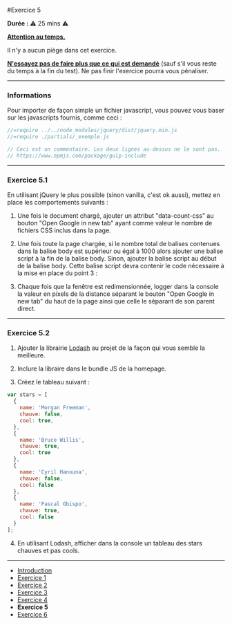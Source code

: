 #Exercice 5

**Durée :** :warning: 25 mins :warning:

<ins>**Attention au temps.**</ins>

Il n'y a aucun piège dans cet exercice.

<ins>**N'essayez pas de faire plus que ce qui est demandé**</ins> (sauf s'il vous reste du temps à la fin du test). Ne pas finir l'exercice pourra vous pénaliser.

---

### Informations

Pour importer de façon simple un fichier javascript, vous pouvez vous baser sur les javascripts fournis, comme ceci : 

```javascript
//=require ../../node_modules/jquery/dist/jquery.min.js
//=require ./partials/_exemple.js

// Ceci est un commentaire. Les deux lignes au-dessus ne le sont pas.
// https://www.npmjs.com/package/gulp-include
```

---

### Exercice 5.1

En utilisant jQuery le plus possible (sinon vanilla, c'est ok aussi), mettez en place les comportements suivants : 

1. Une fois le document chargé, ajouter un attribut "data-count-css" au bouton "Open Google in new tab" ayant comme valeur le nombre de fichiers CSS inclus dans la page.
  
2. Une fois toute la page chargée, si le nombre total de balises contenues dans la balise body est supérieur ou égal à 1000 alors ajouter une balise script à la fin de la balise body. Sinon, ajouter la balise script au début de la balise body. Cette balise script devra contenir le code nécessaire à la mise en place du point 3 :

2. Chaque fois que la fenêtre est redimensionnée, logger dans la console la valeur en pixels de la distance séparant le bouton "Open Google in new tab" du haut de la page ainsi que celle le séparant de son parent direct.

---

### Exercice 5.2

1. Ajouter la librairie [Lodash](https://lodash.com/) au projet de la façon qui vous semble la meilleure.

2. Inclure la libraire dans le bundle JS de la homepage.

3. Créez le tableau suivant : 

```js
var stars = [
  {
    name: 'Morgan Freeman',
    chauve: false,
    cool: true,
  },
  {
    name: 'Bruce Willis',
    chauve: true,
    cool: true
  },
  {
    name: 'Cyril Hanouna',
    chauve: false,
    cool: false
  },
  {
    name: 'Pascal Obispo',
    chauve: true,
    cool: false
  }
];
```

4. En utilisant Lodash, afficher dans la console un tableau des stars chauves et pas cools.

---

- [Introduction](../README.md)
- [Exercice 1](./exo1.md)
- [Exercice 2](./exo2.md)
- [Exercice 3](./exo3.md)
- [Exercice 4](./exo4.md)
- **Exercice 5**
- [Exercice 6](./exo6.md)
